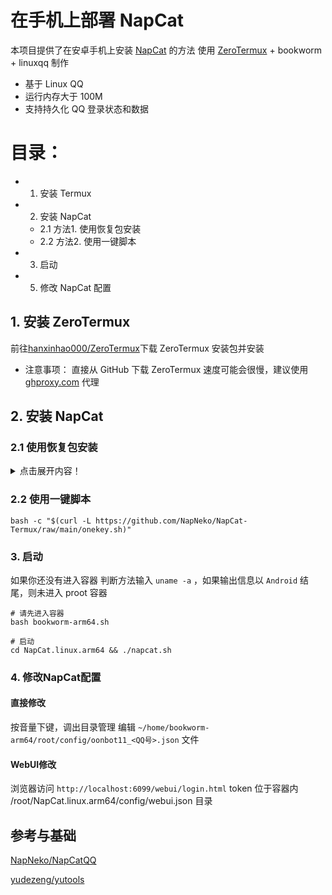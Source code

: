 # 在手机上部署 NapCat
本项目提供了在安卓手机上安装 [NapCat](https://github.com/NapNeko/NapCatQQ) 的方法
使用 [ZeroTermux](https://github.com/hanxinhao000/ZeroTermux) + bookworm + linuxqq 制作

- 基于 Linux QQ
- 运行内存大于 100M
- 支持持久化 QQ 登录状态和数据

# 目录：
- 1. 安装 Termux
- 2. 安装 NapCat
   * 2.1 方法1. 使用恢复包安装
   * 2.2 方法2. 使用一键脚本
- 3. 启动
- 5. 修改 NapCat 配置

## 1. 安装 ZeroTermux
前往[hanxinhao000/ZeroTermux](https://github.com/hanxinhao000/ZeroTermux/releases)下载 ZeroTermux 安装包并安装

- 注意事项： 
   直接从 GitHub 下载 ZeroTermux 速度可能会很慢，建议使用 [ghproxy.com](https://ghproxy.com) 代理
    
## 2. 安装 NapCat

### 2.1 使用恢复包安装

<details>
  <summary>点击展开内容！</summary>

#### 2.1.1 下载恢复包
前往 [Github releases](https://github.com/NapNeko/Termux/releases) 下载 ZeroTermux 恢复包, 并将恢复包放在 手机的 `内部存储/xinhao/data/` 目录

- 注意事项： 
    - 恢复包要放在 `内部存储/xinhao/data/`目录或者 `/sdcard/xinhao/data`目录，否则在恢复容器的时候无法找到恢复包

#### 2.1.2 恢复容器
- 打开ZeroTermux
- 恢复
    进入ZeroTermux 点击音量上键 呼出菜单栏 点击菜单栏的 `备份/恢复` 选择下载的恢复包
    输入一个容器名字点击恢复 这个过程需要等待几分钟
- 切换容器
    再次点击音量上键， 呼出菜单栏，点击菜单栏的 `容器切换` 选择刚才创建的容器 询问你是否需要重启时， 选择立即重启，接下你将进入启动界面

- 注意事项：
    - 如果音量上键无法呼出菜单，说明你的ZeroTermux版本比较旧，可以使用右滑左侧的屏幕边缘来呼出菜单栏
</details>

### 2.2 使用一键脚本
   ```shell
   bash -c "$(curl -L https://github.com/NapNeko/NapCat-Termux/raw/main/onekey.sh)"
   ```
### 3. 启动

如果你还没有进入容器
判断方法输入 `uname -a` ，如果输出信息以 `Android` 结尾，则未进入 proot 容器
```shell
# 请先进入容器
bash bookworm-arm64.sh
```
```shell
# 启动
cd NapCat.linux.arm64 && ./napcat.sh
```

### 4. 修改NapCat配置

#### 直接修改

按音量下键，调出目录管理
编辑 `~/home/bookworm-arm64/root/config/oonbot11_<QQ号>.json` 文件

#### WebUI修改

浏览器访问 `http://localhost:6099/webui/login.html`
token 位于容器内 /root/NapCat.linux.arm64/config/webui.json 目录

## 参考与基础
[NapNeko/NapCatQQ](https://github.com/NapNeko/NapCatQQ)

[yudezeng/yutools](https://gitee.com/yudezeng/yutools)
